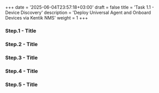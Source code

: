 +++
date = '2025-06-04T23:57:18+03:00'
draft = false
title = 'Task 1.1 - Device Discovery'
description = 'Deploy Universal Agent and Onboard Devices via Kentik NMS'
weight = 1
+++

### Step.1 - Title

### Step.2 - Title

### Step.3 - Title

### Step.4 - Title

### Step.5 - Title
